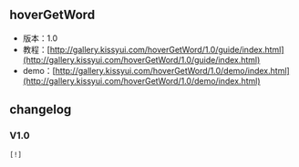 ## hoverGetWord

* 版本：1.0
* 教程：[http://gallery.kissyui.com/hoverGetWord/1.0/guide/index.html](http://gallery.kissyui.com/hoverGetWord/1.0/guide/index.html)
* demo：[http://gallery.kissyui.com/hoverGetWord/1.0/demo/index.html](http://gallery.kissyui.com/hoverGetWord/1.0/demo/index.html)

## changelog

### V1.0

    [!]


